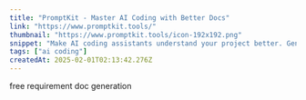 ```yaml
---
title: "PromptKit - Master AI Coding with Better Docs"
link: "https://www.promptkit.tools/"
thumbnail: "https://www.promptkit.tools/icon-192x192.png"
snippet: "Make AI coding assistants understand your project better. Generate smart documentation that improves code suggestions from Cursor, Windsurf, and other AI tools."
tags: ["ai coding"]
createdAt: 2025-02-01T02:13:42.276Z
---
```

free requirement doc generation
